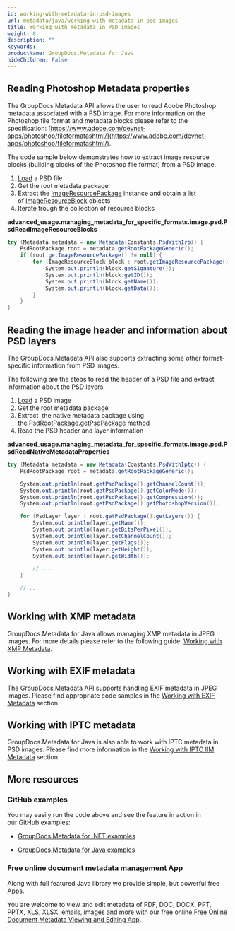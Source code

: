 ```yaml
---
id: working-with-metadata-in-psd-images
url: metadata/java/working-with-metadata-in-psd-images
title: Working with metadata in PSD images
weight: 8
description: ""
keywords: 
productName: GroupDocs.Metadata for Java
hideChildren: False
---
```

## Reading Photoshop Metadata properties

The GroupDocs Metadata API allows the user to read Adobe Photoshop metadata associated with a PSD image. For more information on the Photoshop file format and metadata blocks please refer to the specification: [https://www.adobe.com/devnet-apps/photoshop/fileformatashtml/](https://www.adobe.com/devnet-apps/photoshop/fileformatashtml/).

The code sample below demonstrates how to extract image resource blocks (building blocks of the Photoshop file format) from a PSD image.

1.  [Load](Loading%2Bfiles.html) a PSD file
2.  Get the root metadata package
3.  Extract the [ImageResourcePackage](https://apireference.groupdocs.com/metadata/java/com.groupdocs.metadata.core/ImageResourcePackage) instance and obtain a list of [ImageResourceBlock](https://apireference.groupdocs.com/metadata/java/com.groupdocs.metadata.core/ImageResourceBlock) objects
4.  Iterate trough the collection of resource blocks

**advanced\_usage.managing\_metadata\_for\_specific\_formats.image.psd.PsdReadImageResourceBlocks**

```csharp
try (Metadata metadata = new Metadata(Constants.PsdWithIrb)) {
	PsdRootPackage root = metadata.getRootPackageGeneric();
	if (root.getImageResourcePackage() != null) {
		for (ImageResourceBlock block : root.getImageResourcePackage().toList()) {
			System.out.println(block.getSignature());
			System.out.println(block.getID());
			System.out.println(block.getName());
			System.out.println(block.getData());
		}
	}
}
```

## Reading the image header and information about PSD layers

The GroupDocs.Metadata API also supports extracting some other format-specific information from PSD images.

The following are the steps to read the header of a PSD file and extract information about the PSD layers.

1.  [Load](Loading%2Bfiles.html) a PSD image
2.  Get the root metadata package
3.  Extract  the native metadata package using the [PsdRootPackage.getPsdPackage](https://apireference.groupdocs.com/metadata/java/com.groupdocs.metadata.core/PsdRootPackage#getPsdPackage()) method
4.  Read the PSD header and layer information

**advanced\_usage.managing\_metadata\_for\_specific\_formats.image.psd.PsdReadNativeMetadataProperties**

```csharp
try (Metadata metadata = new Metadata(Constants.PsdWithIptc)) {
	PsdRootPackage root = metadata.getRootPackageGeneric();

	System.out.println(root.getPsdPackage().getChannelCount());
	System.out.println(root.getPsdPackage().getColorMode());
	System.out.println(root.getPsdPackage().getCompression());
	System.out.println(root.getPsdPackage().getPhotoshopVersion());

	for (PsdLayer layer : root.getPsdPackage().getLayers()) {
		System.out.println(layer.getName());
		System.out.println(layer.getBitsPerPixel());
		System.out.println(layer.getChannelCount());
		System.out.println(layer.getFlags());
		System.out.println(layer.getHeight());
		System.out.println(layer.getWidth());

		// ...
	}

	// ...
}
```

## Working with XMP metadata

GroupDocs.Metadata for Java allows managing XMP metadata in JPEG images. For more details please refer to the following guide: [Working with XMP Metadata](Working%2Bwith%2BXMP%2Bmetadata.html).

## Working with EXIF metadata

The GroupDocs.Metadata API supports handling EXIF metadata in JPEG images. Please find appropriate code samples in the [Working with EXIF Metadata](Working%2Bwith%2BEXIF%2Bmetadata.html) section.

## Working with IPTC metadata

GroupDocs.Metadata for Java is also able to work with IPTC metadata in PSD images. Please find more information in the [Working with IPTC IIM Metadata](Working%2Bwith%2BIPTC%2BIIM%2Bmetadata.html) section.

## More resources

### GitHub examples

You may easily run the code above and see the feature in action in our GitHub examples:

*   [GroupDocs.Metadata for .NET examples](https://github.com/groupdocs-metadata/GroupDocs.Metadata-for-.NET)
    
*   [GroupDocs.Metadata for Java examples](https://github.com/groupdocs-metadata/GroupDocs.Metadata-for-Java)
    

### Free online document metadata management App

Along with full featured Java library we provide simple, but powerful free Apps.

You are welcome to view and edit metadata of PDF, DOC, DOCX, PPT, PPTX, XLS, XLSX, emails, images and more with our free online [Free Online Document Metadata Viewing and Editing App](https://products.groupdocs.app/metadata).
